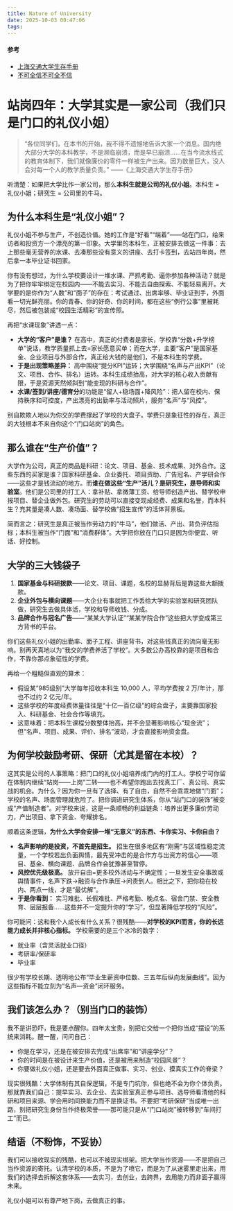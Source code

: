 ```yaml
---
title: Nature of University
date: 2025-10-03 00:47:06
tags: 
---
```

#### 参考
- [上海交通大学生存手册](https://github.com/SurviveSJTU/SurviveSJTUManual/blob/master/SUMMARY.md)
- [不可全信不可全不信](https://v.douyin.com/mUDKTfj_V94/)
# 站岗四年：大学其实是一家公司（我们只是门口的礼仪小姐）

> “各位同学们，在本书的开始，我不得不遗憾地告诉大家一个消息。国内绝大部分大学的本科教学，不是濒临崩溃，而是早已崩溃……在当今流水线式的教育体制下，我们就像廉价的零件一样被生产出来。因为数量巨大，没人会对每一个人的教学质量负责。” ——《上海交通大学生存手册》

听清楚：如果把大学比作一家公司，那么**本科生就是公司的礼仪小姐**。本科生 = 礼仪小姐；研究生 = 公司里的牛马。
## 为什么本科生是“礼仪小姐”？

礼仪小姐不参与生产，不创造价值。她的工作是“好看”“端着”——站在门口，给来访者和投资方一个漂亮的第一印象。大学里的本科生，正被安排去做这一件事：去上那些毫无营养的水课、去凑那些没有意义的讲座、去打卡签到，去站四年岗，然后拿一本毕业证书回家。

你有没有想过，为什么学校要设计一堆水课、严抓考勤、逼你参加各种活动？就是为了把你牢牢绑定在校园内——不能去实习、不能去自由探索、不能轻易离开。大学要的是你作为“人数”和“面子”的存在：考试通过、出席率够、毕业证到手，外面看一切光鲜亮丽。你的青春、你的好奇、你的时间，都在这些“例行公事”里被耗尽，然后被包装成“校园生活精彩”的宣传照。

再把“水课现象”讲透一点：

- **大学的“客户”是谁？** 在高中，真正的付费者是家长，学校靠“分数+升学榜单”说话，教学质量抓上去=家长愿意买单；而在大学，主要“客户”是国家基金、企业项目与外部合作，真正给大钱的是他们，不是本科生的学费。
- **于是出现策略差异：** 高中围绕“提分KPI”运转；大学围绕“名声与产出KPI”（论文、项目、合作、排名）运转。本科生成绩抬高，对大学的核心收入贡献有限，于是资源天然倾斜到“能变现的科研与合作”。
- **水课/签到/讲座/德育分**的功能是“留人+稳场面+降风险”：把人留在校内、保持秩序和可控度，产出漂亮的出勤率与活动照片，服务“名声”与“风控”。

别自欺欺人地以为你交的学费撑起了学校的大盘子。学费只是象征性的存在，真正的大钱根本不来自你这个“门口站岗”的角色。

## 那么谁在“生产价值”？

大学作为公司，真正的商品是科研：论文、项目、基金、技术成果、对外合作。这些东西的买家是谁？国家科研基金、企业委托、项目资助、广告冠名、产学研合作——这些才是钱流动的地方。而**谁在做这些“生产”活儿？是研究生，是导师和实验室**。他们是公司里的打工人：拿补贴、拿微薄工资、给导师创造产出、替学校申报项目、替企业做外包。研究生的劳动可以直接变现成经费、成果和名誉，而本科生？充其量是凑人数、凑场面、替学校做“招生宣传”的活体背景板。

简而言之：研究生是真正被当作劳动力的“牛马”，他们做活、产出、背负评估指标；本科生被当作“门面”和“消费群体”。大学把你放在门口只是因为你便宜、听话、好控制。

## 大学的三大钱袋子

1. **国家基金与科研拨款**——论文、项目、课题，名校的显赫背后是靠这些大额拨款。
2. **企业外包与横向课题**——大企业有事就把工作丢给大学的实验室和研究团队做，研究生去做具体活，学校和导师收钱、分成。
3. **品牌合作与冠名广告**——“某某大学认证”“某某学院合作”这些把大学变成第三方背书的平台。

你们这些礼仪小姐的出勤率、面子工程、讲座背书，对这些钱真正的流向毫无影响。别再天真地以为“我交的学费养活了学校”。大多数公办高校靠的是项目和合作，不靠你那点象征性的学费。

再给一个粗糙但直观的算术：

- 假设某“985级别”大学每年招收本科生 10,000 人，平均学费按 2 万/年计，那也不过约 2 亿元/年。
- 这些学校的年度经费体量往往是“十亿—百亿级”的综合盘子，主要靠国家投入、科研基金、社会合作等填充。
- 这意味着：把本科生课程分数整体抬高，并不会显著影响核心“现金流”；但“名声、项目、成果、评价、排名”波动，才会直接影响资金盘。

## 为何学校鼓励考研、保研（尤其是留在本校）？

这其实是公司的人事策略：把门口的礼仪小姐培养成门内的打工人。学校宁可你留在体制内继续“站岗——上岗”二转——也不希望你跑出去找真工厂、真公司、真实战的机会。为什么？因为你一旦有了选择、有了自由，自然不会乖乖地做“门面”；学校的名声、场面管理就危险了。把你调进研究生体系，你从“站门口的装饰”被变成“产值制造者”。对学校来说，这是一条顺畅的利益链条：培养出更多廉价劳动力，产出项目、拿下资金、夸耀排名。

顺着这条逻辑，**为什么大学会安排一堆“无意义”的东西、卡你实习、卡你自由？**

- **名声影响的是投资，不首先是招生。** 招生在很多地区有“刚需”与区域性稳定流量，一个学校若出负面舆情，最先受冲击的是合作方与出资方的信心——项目、基金、横向课题、品牌合作会犹豫甚至暂停。
- **风控优先级极高。** 放开自由=更多校外活动与不确定性；一旦发生安全事故或舆情事件，名声下跌→融资与合作承压→问责到人。相比之下，把你稳在校内、两点一线，才是“最优解”。
- **于是你看到：** 实习难批、长假难批、严格考勤、晚点名、宿舍门禁、安全教育、层层报备……这些并不一定提升你的“学习”，但显著降低学校的“风险”。

你可能问：这和我个人成长有什么关系？很残酷——**对学校的KPI而言，你的长远能力成长并非核心指标。** 学校需要的是三个冰冷的数字：

- 就业率（含灵活就业口径）
- 考研率/保研率
- 毕业率

很少有学校长期、透明地公布“毕业生薪资中位数、三五年后纵向发展曲线”。因为这些指标不能立刻为“名声—资金”闭环服务。

## 我们该怎么办？（别当门口的装饰）

我不是讲恐吓，我是要点醒你。四年太宝贵，别把它交给一个把你当成“摆设”的系统来消耗。醒一醒，问问自己：

* 你是在学习，还是在被安排去完成“出席率”和“讲座学分”？
* 你的时间是在被设计来生产价值，还是被用来制造“校园风景”？
* 你要做礼仪小姐，还是要去外面真正做事、实习、创业、摸真实工作的脊梁？

现实很残酷：大学体制有其自保逻辑，不是专门坑你，但也绝不会为你个体负责。那就靠我们自己：提早实习、去企业、去实验室真正参与项目、选导师看清他的科研和项目来源、学会用时间换能力而不是换证书。不要把“考研保研”当成唯一出路，别把研究生身份当作终极荣誉——那可能只是从“门口站岗”被转移到“车间打工”而已。

## 结语（不粉饰，不妥协）

我们可以接收现实的残酷，也可以不被现实绑架。把大学当作资源——不是把自己当作资源的寄托。认清学校的本质，不是为了喷它，而是为了从迷雾里走出来，用我们的选择去拆解这套体系——去实习，去创业，去跨界，去用能力而非面子赢得未来。

礼仪小姐可以有尊严地下岗，去做真正的事。